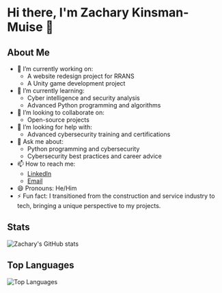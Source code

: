 # Hi there, I'm Zachary Kinsman-Muise 👋

## About Me
- 🔭 I’m currently working on:
  - A website redesign project for RRANS
  - A Unity game development project
- 🌱 I’m currently learning:
  - Cyber intelligence and security analysis
  - Advanced Python programming and algorithms
- 👯 I’m looking to collaborate on:
  - Open-source projects
- 🤔 I’m looking for help with:
  - Advanced cybersecurity training and certifications
- 💬 Ask me about:
  - Python programming and cybersecurity
  - Cybersecurity best practices and career advice
- 📫 How to reach me:
  - [LinkedIn](https://www.linkedin.com/in/zack-kinsman-4415aa295/)
  - [Email](mailto:zackkinsman@gmail.com)
- 😄 Pronouns: He/Him
- ⚡ Fun fact: I transitioned from the construction and service industry to tech, bringing a unique perspective to my projects.

## Stats
![Zachary's GitHub stats](https://github-readme-stats.vercel.app/api?username=shortword1&show_icons=true&theme=radical)

## Top Languages
![Top Languages](https://github-readme-stats.vercel.app/api/top-langs/?username=shortword1&layout=compact&theme=radical)
